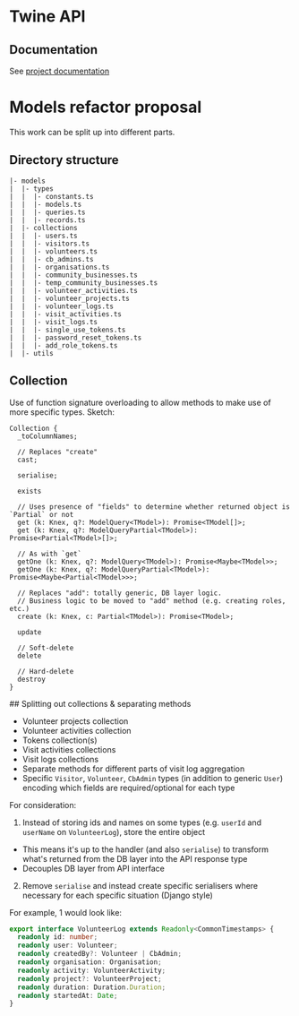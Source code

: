 # Twine API

## Documentation
See [project documentation](./docs/README.md)

# Models refactor proposal
This work can be split up into different parts.

## Directory structure
```
|- models
|  |- types
|  |  |- constants.ts
|  |  |- models.ts
|  |  |- queries.ts
|  |  |- records.ts
|  |- collections
|  |  |- users.ts
|  |  |- visitors.ts
|  |  |- volunteers.ts
|  |  |- cb_admins.ts
|  |  |- organisations.ts
|  |  |- community_businesses.ts
|  |  |- temp_community_businesses.ts
|  |  |- volunteer_activities.ts
|  |  |- volunteer_projects.ts
|  |  |- volunteer_logs.ts
|  |  |- visit_activities.ts
|  |  |- visit_logs.ts
|  |  |- single_use_tokens.ts
|  |  |- password_reset_tokens.ts
|  |  |- add_role_tokens.ts
|  |- utils
```

## Collection
Use of function signature overloading to allow methods to make use of more specific types. Sketch:
```
Collection {
  _toColumnNames;

  // Replaces "create"
  cast;

  serialise;

  exists

  // Uses presence of "fields" to determine whether returned object is `Partial` or not
  get (k: Knex, q?: ModelQuery<TModel>): Promise<TModel[]>;
  get (k: Knex, q?: ModelQueryPartial<TModel>): Promise<Partial<TModel>[]>;

  // As with `get`
  getOne (k: Knex, q?: ModelQuery<TModel>): Promise<Maybe<TModel>>;
  getOne (k: Knex, q?: ModelQueryPartial<TModel>): Promise<Maybe<Partial<TModel>>>;

  // Replaces "add": totally generic, DB layer logic.
  // Business logic to be moved to "add" method (e.g. creating roles, etc.)
  create (k: Knex, c: Partial<TModel>): Promise<TModel>;

  update

  // Soft-delete
  delete

  // Hard-delete
  destroy
}
```

## Splitting out collections & separating methods
- Volunteer projects collection
- Volunteer activities collection
- Tokens collection(s)
- Visit activities collections
- Visit logs collections
- Separate methods for different parts of visit log aggregation
- Specific `Visitor`, `Volunteer`, `CbAdmin` types (in addition to generic `User`) encoding which fields are required/optional for each type

For consideration:
1. Instead of storing ids and names on some types (e.g. `userId` and `userName` on `VolunteerLog`), store the entire object
  - This means it's up to the handler (and also `serialise`) to transform what's returned from the DB layer into the API response type
  - Decouples DB layer from API interface
2. Remove `serialise` and instead create specific serialisers where necessary for each specific situation (Django style)

For example, 1 would look like:
```ts
export interface VolunteerLog extends Readonly<CommonTimestamps> {
  readonly id: number;
  readonly user: Volunteer;
  readonly createdBy?: Volunteer | CbAdmin;
  readonly organisation: Organisation;
  readonly activity: VolunteerActivity;
  readonly project?: VolunteerProject;
  readonly duration: Duration.Duration;
  readonly startedAt: Date;
}
```
